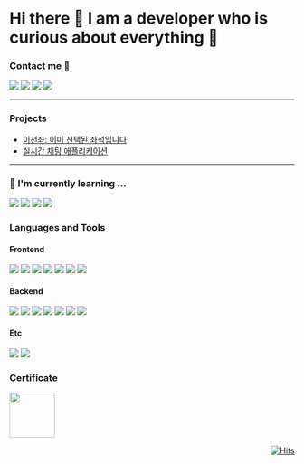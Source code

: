 <div align="left">
     <h1>Hi there 👋 I am a developer who is curious about everything 🚀</h1>
     <h3>Contact me 🙌</h3>
     <span>
          <a href="mailto:yskwon0619@gmail.com" target="_blank"><img src="https://img.shields.io/badge/GMAIL-EA4335?logo=Gmail&logoColor=white"/></a>
          <a href="https://www.linkedin.com/in/yongsu-kwon" target="_blank"><img src="https://img.shields.io/badge/LINKEDIN-0A66C2?logo=Linkedin&logoColor=white"/></a>
          <a href="https://ditto-dev.tistory.com" target="_blank"><img src="https://img.shields.io/badge/-TECHBLOG-EA4335?logo=tistory&logoColor=white&link=https://ditto-dev.tistory.com"/></a>
          <a href="https://docs.google.com/document/d/e/2PACX-1vSssG50XnqXTEBetSQBQ-mIeDexC7ahnViIor2uTAPUx4MJVwXervNgYe-T2LpTys0WlDmoC-WcRXtA/pub">
               <img src="https://img.shields.io/badge/RESUME-%231976D2.svg?logo=googledocs&logoColor=white&link=https://docs.google.com/document/d/e/2PACX-1vSssG50XnqXTEBetSQBQ-mIeDexC7ahnViIor2uTAPUx4MJVwXervNgYe-T2LpTys0WlDmoC-WcRXtA/pub"/>
          </a>
     </span>
</div>
<hr>
<div>
     <h3>Projects</h3>
     <ul>
          <li><a href="https://github.com/Dittttto/Select-Seat-Project">이선좌: 이미 선택된 좌석입니다</a></li>
          <li><a href="https://github.com/Dittttto/spring-boot-chat-application">실시간 채팅 애플리케이션</a></li>
     </ul>
</div>
<hr>
<div>
     <h3>🌱  I'm currently learning ...</h4>
     <p>
          <img src="https://img.shields.io/badge/redis-%23DD0031.svg?style=for-the-badge&logo=redis&logoColor=white"/>
          <img src="https://img.shields.io/badge/MongoDB-%234ea94b.svg?style=for-the-badge&logo=mongodb&logoColor=white"/>
          <img src="https://img.shields.io/badge/go-%2300ADD8.svg?style=for-the-badge&logo=go&logoColor=white"/>
          <img src="https://img.shields.io/badge/kotlin-%237F52FF.svg?style=for-the-badge&logo=kotlin&logoColor=white"/>
     </p>
</div>
<div>
     <h3>Languages and Tools</h3>
     <div>
          <h4>Frontend</h4>
          <img src="https://img.shields.io/badge/html5-%23E34F26.svg?style=for-the-badge&logo=html5&logoColor=white"/>
          <img src="https://img.shields.io/badge/css3-%231572B6.svg?style=for-the-badge&logo=css3&logoColor=white"/>
          <img src="https://img.shields.io/badge/SASS-hotpink.svg?style=for-the-badge&logo=SASS&logoColor=white"/>
          <img src="https://img.shields.io/badge/javascript-%23323330.svg?style=for-the-badge&logo=javascript&logoColor=%23F7DF1E"/>
          <img src="https://img.shields.io/badge/Nuxt-002E3B?style=for-the-badge&logo=nuxtdotjs&logoColor=#00DC82"/>
          <img src="https://img.shields.io/badge/vuejs-%2335495e.svg?style=for-the-badge&logo=vuedotjs&logoColor=%234FC08D"/>
          <img src="https://img.shields.io/badge/-jest-%23C21325?style=for-the-badge&logo=jest&logoColor=white"/>
     </div>
     <div>
          <h4>Backend</h4>
          <img src="https://img.shields.io/badge/java-%23ED8B00.svg?style=for-the-badge&logo=openjdk&logoColor=white)"/>
          <img src="https://img.shields.io/badge/python-3670A0?style=for-the-badge&logo=python&logoColor=ffdd54"/>
          <img src="https://img.shields.io/badge/spring-%236DB33F.svg?style=for-the-badge&logo=spring&logoColor=white"/>
          <img src="https://img.shields.io/badge/Hibernate-59666C?style=for-the-badge&logo=Hibernate&logoColor=white"/>
          <img src="https://img.shields.io/badge/mysql-4479A1.svg?style=for-the-badge&logo=mysql&logoColor=white"/>
          <img src="https://img.shields.io/badge/docker-%230db7ed.svg?style=for-the-badge&logo=docker&logoColor=white"/>
          <img src="https://img.shields.io/badge/AWS-%23FF9900.svg?style=for-the-badge&logo=amazon-aws&logoColor=white"/>
     </div>   
     <div>
          <h4>Etc</h4>
          <img src="https://img.shields.io/badge/git-%23F05033.svg?style=for-the-badge&logo=git&logoColor=white"/>
          <img src="https://img.shields.io/badge/github-%23121011.svg?style=for-the-badge&logo=github&logoColor=white"/>
     </div>
</div>

<div>
     <h3>Certificate</h3>
          <p>
              <img width="80" src="https://images.credly.com/size/110x110/images/0e284c3f-5164-4b21-8660-0d84737941bc/image.png" />
          </p>
     </div>
</div>

<div align="right">

   [![Hits](https://hits.seeyoufarm.com/api/count/incr/badge.svg?url=https%3A%2F%2Fgithub.com%2FDevFrog92&count_bg=%2379C83D&title_bg=%23555555&icon=&icon_color=%23E7E7E7&title=hits&edge_flat=false)](https://hits.seeyoufarm.com)
   
</div>
